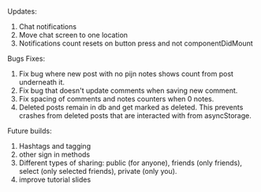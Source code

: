 Updates:
1) Chat notifications
2) Move chat screen to one location
3) Notifications count resets on button press and not componentDidMount

Bugs Fixes:
1) Fix bug where new post with no pijn notes shows count from post underneath it.
2) Fix bug that doesn't update comments when saving new comment.
3) Fix spacing of comments and notes counters when 0 notes.
4) Deleted posts remain in db and get marked as deleted. This prevents crashes from deleted posts that are interacted with from asyncStorage.

Future builds:
1) Hashtags and tagging
2) other sign in methods
3) Different types of sharing: public (for anyone), friends (only friends), select (only selected friends), private (only you).
4) improve tutorial slides
